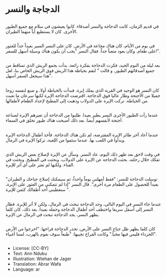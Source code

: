 # الدجاجة والنسر

##
في قديم الزمان، كانت الدجاجة والنسر أصدقاء. كانوا يعيشون في سلام مع جميع الطيور الأخرى. كان لا يستطيع أياً منهما الطيران.

##
في يوم من الأيام، كان هناك مجاعة في الأرض. كان على النسر السير بعيداً جداً للعثور على طعام. وكان يعود متعباً جداً. فقال النسر "يجب أن يكون هناك وسيلة أسهل للسفر!".

##
بعد ليلة من النوم الجيد، فكرت الدجاجة بفكرة رائعة. بدأت بجمع الريش الذي تساقط من جميع أصدقائهم الطيور. و قالت " لنقم بخياطة هذا الريش فوق الريش الخاص بنا، لعل هذا سيجعل السفر أسهل".

##
كان النسر هو الوحيد في القرية الذي يملك إبرة، فبدأت بالخياطة أولا. و صنع لنفسه زوجا جميلا من الأجنحة وطار عاليا فوق الدجاجة. اقترضت الدجاجة الإبرة لكنها سرعان ما تعبت من الخياطة. تركت الإبرة على الدولاب وذهبت إلى المطبخ لإعداد الطعام لأطفالها.

##
عندما رأت الطيور الأخرى النسر يطير بعيدا. طلبوا من الدجاجة أن تعيرهم الإبرة لصناعة أجنحة لأنفسهم أيضا. بعد ذلك أصبحت هناك طيور تحلق في السماء.

##
عندما أعاد آخر طائر الإبرة المقترضة، لم تكن هناك الدجاجة. فأخذ أطفال الدجاجة الإبرة وبدأوا في اللعب بها. عندما سئموا من اللعبة، تركوا الإبرة في الرمال.

##
في وقت لاحق بعد ظهر ذلك اليوم، عاد النسر. وسأل عن الإبرة لإصلاح بعض الريش الذي تفكك خلال رحلته. بحثت الدجاجة عن الإبرة على الدولاب. وبحثت في المطبخ. وبحثت في الفناء. ولكنها لم تعثر على أي أثر للإبرة.

##
"توسلت الدجاجة للنسر: "فقط أمهلني يوماً واحداً، ثم سيمكنك إصلاح جناحك و الطيران بعيداً للحصول على الطعام مرة أخرى". قال النسر "إذا لم تتمكني من العثور على الإبرة، ستعطيني أحد أطفالك كثمن للإبرة ".

##
عندما جاء النسر في اليوم التالي، وجد الدجاجة تبحث في الرمال، ولكن لا أثر للإبرة. فطار النسر إلى أسفل سريعا واختطف أحد أطفال الدجاجة وحمله بعيدا. بعد ذلك، كان كلما يظهر النسر، يجد الدجاجة تبحث في الرمال عن الإبرة.

##
كان كلما يظهر ظل جناح النسر على الأرض، تحذر الدجاجة فراخها. "اخرجوا من الأرض الجرداء فليس فيها مخبأ." وكانت الفراخ تجيبها: "طبعاً سوف نقوم بالهرب، لسنا أغبياء".

##
* License: [CC-BY]
* Text: Ann Nduku
* Illustration: Wiehan de Jager
* Translation: Abrar Wafa
* Language: ar
